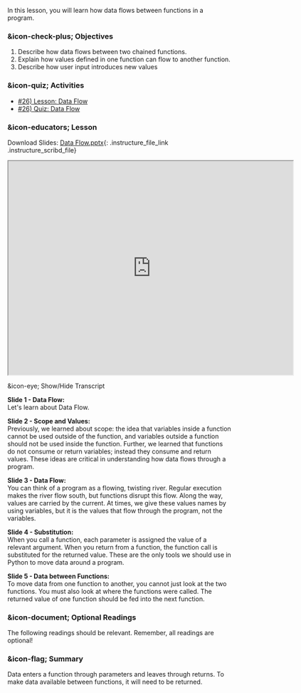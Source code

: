 In this lesson, you will learn how data flows between functions in a program.

###  &icon-check-plus; Objectives

  1. Describe how data flows between two chained functions.
  2. Explain how values defined in one function can flow to another function.
  3. Describe how user input introduces new values

###  &icon-quiz; Activities

  * [#26) Lesson: Data Flow](#video)
  * [#26) Quiz: Data Flow](https://vt.instructure.com/courses/66476/assignments/356618)

###  &icon-educators; Lesson

Download Slides: [Data
Flow.pptx](https://vt.instructure.com/courses/66476/files/5919797/download?verifier=tamHb4MnVCNZzVQBuSNUcFN3fNF0l11t04ilKiC8&wrap=1
"Data Flow.pptx" ){: .instructure_file_link .instructure_scribd_file}

<iframe height="150" width="300" style="width: 640px; height: 480px;"
webkitallowfullscreen="webkitallowfullscreen" title="Data Flow"
mozallowfullscreen="mozallowfullscreen"
src="https://www.youtube.com/embed/gtX3ZeYgeb0?feature=oembed&rel=0"
allowfullscreen="allowfullscreen"></iframe>

&icon-eye; Show/Hide Transcript

**Slide 1 - Data Flow:**  
Let's learn about Data Flow.

**Slide 2 - Scope and Values:**  
Previously, we learned about scope: the idea that variables inside a function
cannot be used outside of the function, and variables outside a function
should not be used inside the function. Further, we learned that functions do
not consume or return variables; instead they consume and return values. These
ideas are critical in understanding how data flows through a program.

**Slide 3 - Data Flow:**  
You can think of a program as a flowing, twisting river. Regular execution
makes the river flow south, but functions disrupt this flow. Along the way,
values are carried by the current. At times, we give these values names by
using variables, but it is the values that flow through the program, not the
variables.

**Slide 4 - Substitution:**  
When you call a function, each parameter is assigned the value of a relevant
argument. When you return from a function, the function call is substituted
for the returned value. These are the only tools we should use in Python to
move data around a program.

**Slide 5 - Data between Functions:**  
To move data from one function to another, you cannot just look at the two
functions. You must also look at where the functions were called. The returned
value of one function should be fed into the next function.

###  &icon-document; Optional Readings

The following readings should be relevant. Remember, all readings are
optional!

###  &icon-flag; Summary

Data enters a function through parameters and leaves through returns. To make
data available between functions, it will need to be returned.